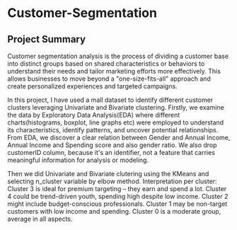 # Customer-Segmentation

## Project Summary

Customer segmentation analysis is the process of dividing a customer base into distinct groups based on shared characteristics or behaviors to understand their needs and tailor marketing efforts more effectively. This allows businesses to move beyond a "one-size-fits-all" approach and create personalized experiences and targeted campaigns. 

In this project, I have used a mall dataset to identify different customer clusters leveraging Univariate and Bivariate clustering. Firstly, we examine the data by Exploratory Data Analysis(EDA) where different charts(histograms, boxplot, line graphs etc) were employed to understand its characteristics, identify patterns, and uncover potential relationships. From EDA, we discover a clear relation between Gender and Annual Income, Annual Income and Spending score and also gender ratio. We also drop customerID column, because it's an identifier, not a feature that carries meaningful information for analysis or modeling.

Then we did Univariate and Bivariate clutering using the KMeans and selecting n_cluster variable by elbow method. Interpretation per cluster:
    Cluster 3 is ideal for premium targeting – they earn and spend a lot.
    Cluster 4 could be trend-driven youth, spending high despite low income.
    Cluster 2 might include budget-conscious professionals.
    Cluster 1 may be non-target customers with low income and spending.
    Cluster 0 is a moderate group, average in all aspects.
